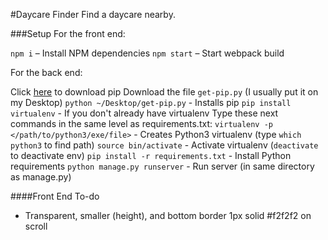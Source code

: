 #Daycare Finder
Find a daycare nearby.

###Setup
For the front end:

`npm i` – Install NPM dependencies
`npm start` – Start webpack build

For the back end:

Click [here](https://pip.pypa.io/en/stable/installing/) to download pip
Download the file `get-pip.py` (I usually put it on my Desktop)
`python ~/Desktop/get-pip.py` - Installs pip
`pip install virtualenv` - If you don't already have virtualenv
Type these next commands in the same level as requirements.txt:
    `virtualenv -p </path/to/python3/exe/file>` - Creates Python3 virtualenv (type `which python3` to find path)
    `source bin/activate` - Activate virtualenv (`deactivate` to deactivate env)
    `pip install -r requirements.txt` - Install Python requirements
`python manage.py runserver` - Run server (in same directory as manage.py)

####Front End To-do
* Transparent, smaller (height), and bottom border 1px solid #f2f2f2 on scroll

